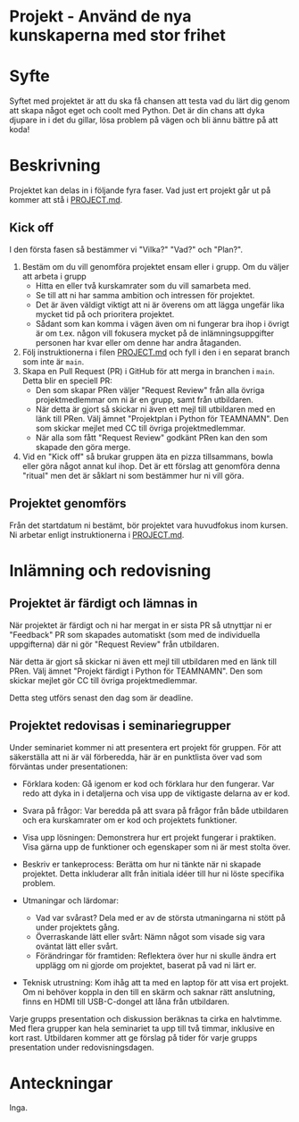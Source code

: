 # Projekt - Använd de nya kunskaperna med stor frihet

# Syfte

Syftet med projektet är att du ska få chansen att testa vad du lärt dig genom
att skapa något eget och coolt med Python. Det är din chans att dyka djupare in
i det du gillar, lösa problem på vägen och bli ännu bättre på att koda!

# Beskrivning

Projektet kan delas in i följande fyra faser. Vad just ert projekt går ut på
kommer att stå i [PROJECT.md][p].

## Kick off

I den första fasen så bestämmer vi "Vilka?" "Vad?" och "Plan?".

1. Bestäm om du vill genomföra projektet ensam eller i grupp. Om du väljer att
   arbeta i grupp
    - Hitta en eller två kurskamrater som du vill samarbeta med.
    - Se till att ni har samma ambition och intressen för projektet.
    - Det är även väldigt viktigt att ni är överens om att lägga ungefär lika
      mycket tid på och prioritera projektet.
    - Sådant som kan komma i vägen även om ni fungerar bra ihop i övrigt är om
      t.ex. någon vill fokusera mycket på de inlämningsuppgifter personen har
      kvar eller om denne har andra åtaganden.
2. Följ instruktionerna i filen [PROJECT.md][p] och fyll i den i en separat
   branch som inte är `main`.
3. Skapa en Pull Request (PR) i GitHub för att merga in branchen i `main`. Detta
   blir en speciell PR:
    - Den som skapar PRen väljer "Request Review" från alla övriga
      projektmedlemmar om ni är en grupp, samt från utbildaren.
    - När detta är gjort så skickar ni även ett mejl till utbildaren med en länk
      till PRen. Välj ämnet "Projektplan i Python för TEAMNAMN". Den som
      skickar mejlet med CC till övriga projektmedlemmar.
    - När alla som fått "Request Review" godkänt PRen kan den som skapade den
      göra merge.
4. Vid en "Kick off" så brukar gruppen äta en pizza tillsammans, bowla eller
   göra något annat kul ihop. Det är ett förslag att genomföra denna "ritual"
   men det är såklart ni som bestämmer hur ni vill göra.

## Projektet genomförs

Från det startdatum ni bestämt, bör projektet vara huvudfokus inom kursen. Ni
arbetar enligt instruktionerna i [PROJECT.md][p].

# Inlämning och redovisning

## Projektet är färdigt och lämnas in

När projektet är färdigt och ni har mergat in er sista PR så utnyttjar ni er
"Feedback" PR som skapades automatiskt (som med de individuella uppgifterna)
där ni gör "Request Review" från utbildaren.

När detta är gjort så skickar ni även ett mejl till utbildaren med en länk
till PRen. Välj ämnet "Projekt färdigt i Python för TEAMNAMN". Den som skickar
mejlet gör CC till övriga projektmedlemmar.

Detta steg utförs senast den dag som är deadline.

## Projektet redovisas i seminariegrupper

Under seminariet kommer ni att presentera ert projekt för gruppen. För att
säkerställa att ni är väl förberedda, här är en punktlista över vad som
förväntas under presentationen:

- Förklara koden: Gå igenom er kod och förklara hur den fungerar. Var redo att
  dyka in i detaljerna och visa upp de viktigaste delarna av er kod.
  
- Svara på frågor: Var beredda på att svara på frågor från både utbildaren och
  era kurskamrater om er kod och projektets funktioner.

- Visa upp lösningen: Demonstrera hur ert projekt fungerar i praktiken. Visa
  gärna upp de funktioner och egenskaper som ni är mest stolta över.

- Beskriv er tankeprocess: Berätta om hur ni tänkte när ni skapade projektet.
  Detta inkluderar allt från initiala idéer till hur ni löste specifika problem.

- Utmaningar och lärdomar:
  - Vad var svårast? Dela med er av de största utmaningarna ni stött på under
    projektets gång.
  - Överraskande lätt eller svårt: Nämn något som visade sig vara oväntat lätt
    eller svårt.
  - Förändringar för framtiden: Reflektera över hur ni skulle ändra ert upplägg
    om ni gjorde om projektet, baserat på vad ni lärt er.

- Teknisk utrustning: Kom ihåg att ta med en laptop för att visa ert projekt. Om
  ni behöver koppla in den till en skärm och saknar rätt anslutning, finns en
  HDMI till USB-C-dongel att låna från utbildaren.

Varje grupps presentation och diskussion beräknas ta cirka en halvtimme. Med
flera grupper kan hela seminariet ta upp till två timmar, inklusive en kort
rast. Utbildaren kommer att ge förslag på tider för varje grupps presentation
under redovisningsdagen.

# Anteckningar

Inga.

[p]: ./PROJEKT.md
